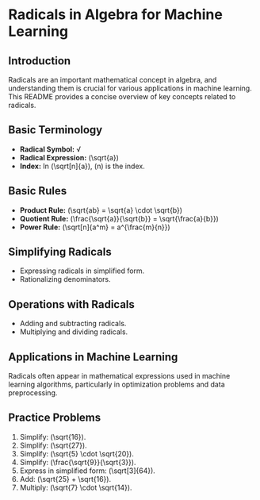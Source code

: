 # Radicals in Algebra for Machine Learning

## Introduction
Radicals are an important mathematical concept in algebra, and understanding them is crucial for various applications in machine learning. This README provides a concise overview of key concepts related to radicals.

## Basic Terminology
- **Radical Symbol:** √
- **Radical Expression:** \(\sqrt{a}\)
- **Index:** In \(\sqrt[n]{a}\), \(n\) is the index.

## Basic Rules
- **Product Rule:** \(\sqrt{ab} = \sqrt{a} \cdot \sqrt{b}\)
- **Quotient Rule:** \(\frac{\sqrt{a}}{\sqrt{b}} = \sqrt{\frac{a}{b}}\)
- **Power Rule:** \(\sqrt[n]{a^m} = a^{\frac{m}{n}}\)

## Simplifying Radicals
- Expressing radicals in simplified form.
- Rationalizing denominators.

## Operations with Radicals
- Adding and subtracting radicals.
- Multiplying and dividing radicals.

## Applications in Machine Learning
Radicals often appear in mathematical expressions used in machine learning algorithms, particularly in optimization problems and data preprocessing.

## Practice Problems
1. Simplify: \(\sqrt{16}\).
2. Simplify: \(\sqrt{27}\).
3. Simplify: \(\sqrt{5} \cdot \sqrt{20}\).
4. Simplify: \(\frac{\sqrt{9}}{\sqrt{3}}\).
5. Express in simplified form: \(\sqrt[3]{64}\).
6. Add: \(\sqrt{25} + \sqrt{16}\).
7. Multiply: \(\sqrt{7} \cdot \sqrt{14}\).